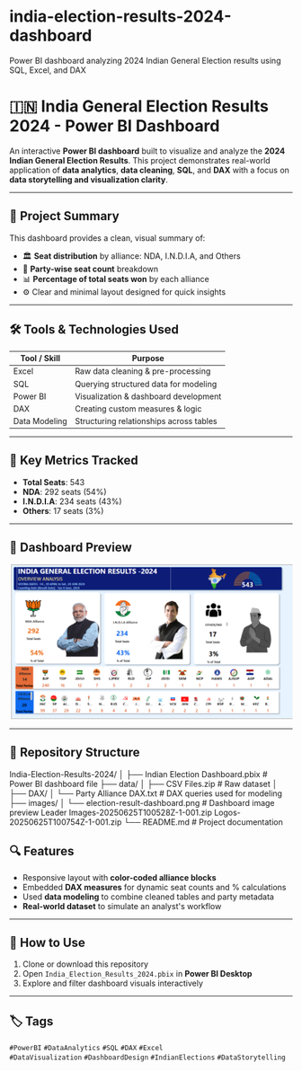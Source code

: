 # india-election-results-2024-dashboard
Power BI dashboard analyzing 2024 Indian General Election results using SQL, Excel, and DAX

# 🇮🇳 India General Election Results 2024 - Power BI Dashboard

An interactive **Power BI dashboard** built to visualize and analyze the **2024 Indian General Election Results**. This project demonstrates real-world application of **data analytics**, **data cleaning**, **SQL**, and **DAX** with a focus on **data storytelling and visualization clarity**.

---

## 📌 Project Summary

This dashboard provides a clean, visual summary of:

- 🏛️ **Seat distribution** by alliance: NDA, I.N.D.I.A, and Others
- 🧩 **Party-wise seat count** breakdown
- 📊 **Percentage of total seats won** by each alliance
- ⚙️ Clear and minimal layout designed for quick insights

---

## 🛠 Tools & Technologies Used

| Tool / Skill       | Purpose                                 |
|--------------------|------------------------------------------|
| Excel              | Raw data cleaning & pre-processing       |
| SQL                | Querying structured data for modeling    |
| Power BI           | Visualization & dashboard development    |
| DAX                | Creating custom measures & logic         |
| Data Modeling      | Structuring relationships across tables  |

---

## 🧠 Key Metrics Tracked

- **Total Seats**: 543
- **NDA**: 292 seats (54%)
- **I.N.D.I.A**: 234 seats (43%)
- **Others**: 17 seats (3%)

---

## 📸 Dashboard Preview

![Dashboard Screenshot](election-result-dashboard.png)

---
## 📂 Repository Structure
India-Election-Results-2024/
│
├── Indian Election Dashboard.pbix # Power BI dashboard file
├── data/
│ ├── CSV Files.zip # Raw dataset
│ 
├── DAX/
│ └── Party Alliance DAX.txt # DAX queries used for modeling
├── images/
│ └── election-result-dashboard.png # Dashboard image preview
Leader Images-20250625T100528Z-1-001.zip
Logos-20250625T100754Z-1-001.zip
└── README.md # Project documentation


## 🔍 Features

- Responsive layout with **color-coded alliance blocks**
- Embedded **DAX measures** for dynamic seat counts and % calculations
- Used **data modeling** to combine cleaned tables and party metadata
- **Real-world dataset** to simulate an analyst's workflow

---

## 🚀 How to Use

1. Clone or download this repository
2. Open `India_Election_Results_2024.pbix` in **Power BI Desktop**
3. Explore and filter dashboard visuals interactively

---

## 🏷️ Tags

`#PowerBI` `#DataAnalytics` `#SQL` `#DAX` `#Excel`  
`#DataVisualization` `#DashboardDesign` `#IndianElections` `#DataStorytelling`
